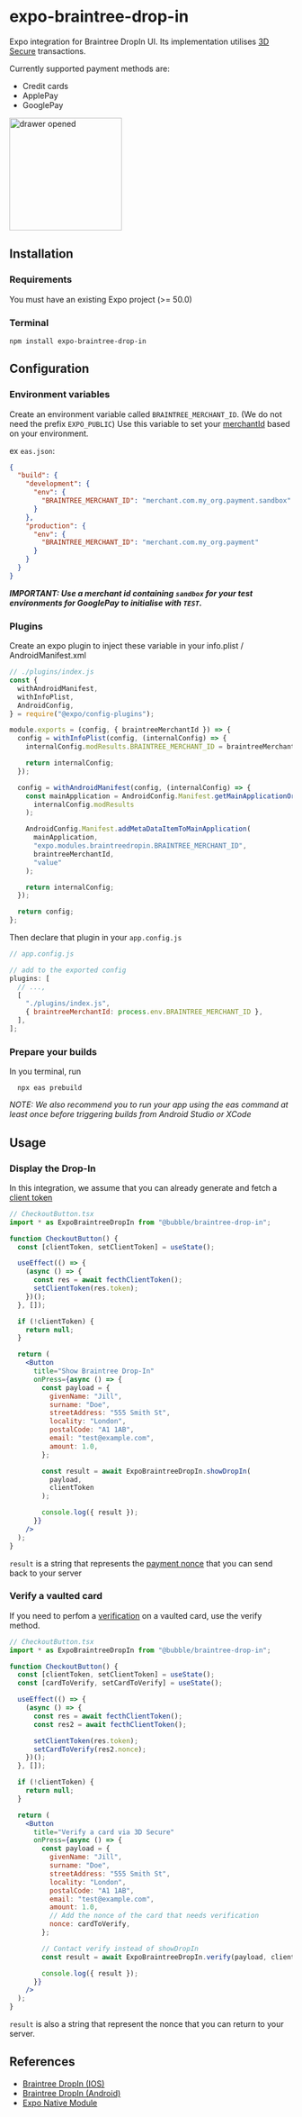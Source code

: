 # expo-braintree-drop-in

Expo integration for Braintree DropIn UI.
Its implementation utilises [3D Secure](https://developer.paypal.com/braintree/docs/guides/3d-secure/overview) transactions.

Currently supported payment methods are:

- Credit cards
- ApplePay
- GooglePay

<img src="image.png" alt="drawer opened" width="200" />

## Installation

### Requirements

You must have an existing Expo project (>= 50.0)

### Terminal

```
npm install expo-braintree-drop-in
```

## Configuration

### Environment variables

Create an environment variable called `BRAINTREE_MERCHANT_ID`. (We do not need the prefix `EXPO_PUBLIC`)
Use this variable to set your [merchantId](https://developer.paypal.com/braintree/articles/control-panel/important-gateway-credentials#merchant-id) based on your environment.

ex `eas.json`:

```json
{
  "build": {
    "development": {
      "env": {
        "BRAINTREE_MERCHANT_ID": "merchant.com.my_org.payment.sandbox"
      }
    },
    "production": {
      "env": {
        "BRAINTREE_MERCHANT_ID": "merchant.com.my_org.payment"
      }
    }
  }
}
```

_**IMPORTANT: Use a merchant id containing `sandbox` for your test environments for GooglePay to initialise with `TEST`.**_

### Plugins

Create an expo plugin to inject these variable in your info.plist / AndroidManifest.xml

```js
// ./plugins/index.js
const {
  withAndroidManifest,
  withInfoPlist,
  AndroidConfig,
} = require("@expo/config-plugins");

module.exports = (config, { braintreeMerchantId }) => {
  config = withInfoPlist(config, (internalConfig) => {
    internalConfig.modResults.BRAINTREE_MERCHANT_ID = braintreeMerchantId;

    return internalConfig;
  });

  config = withAndroidManifest(config, (internalConfig) => {
    const mainApplication = AndroidConfig.Manifest.getMainApplicationOrThrow(
      internalConfig.modResults
    );

    AndroidConfig.Manifest.addMetaDataItemToMainApplication(
      mainApplication,
      "expo.modules.braintreedropin.BRAINTREE_MERCHANT_ID",
      braintreeMerchantId,
      "value"
    );

    return internalConfig;
  });

  return config;
};
```

Then declare that plugin in your `app.config.js`

```js
// app.config.js

// add to the exported config
plugins: [
  // ...,
  [
    "./plugins/index.js",
    { braintreeMerchantId: process.env.BRAINTREE_MERCHANT_ID },
  ],
];
```

### Prepare your builds

In you terminal, run

```
  npx eas prebuild
```

_NOTE: We also recommend you to run your app using the eas command at least once before triggering builds from Android Studio or XCode_

## Usage

<h3>Display the Drop-In</h3>

In this integration, we assume that you can already generate and fetch a [client token](https://developer.paypal.com/braintree/docs/start/hello-client/javascript/v3/#get-a-client-token)

```jsx
// CheckoutButton.tsx
import * as ExpoBraintreeDropIn from "@bubble/braintree-drop-in";

function CheckoutButton() {
  const [clientToken, setClientToken] = useState();

  useEffect(() => {
    (async () => {
      const res = await fecthClientToken();
      setClientToken(res.token);
    })();
  }, []);

  if (!clientToken) {
    return null;
  }

  return (
    <Button
      title="Show Braintree Drop-In"
      onPress={async () => {
        const payload = {
          givenName: "Jill",
          surname: "Doe",
          streetAddress: "555 Smith St",
          locality: "London",
          postalCode: "A1 1AB",
          email: "test@example.com",
          amount: 1.0,
        };

        const result = await ExpoBraintreeDropIn.showDropIn(
          payload,
          clientToken
        );

        console.log({ result });
      }}
    />
  );
}
```

`result` is a string that represents the [payment nonce](https://developer.paypal.com/braintree/docs/start/hello-server/node#receive-a-payment-method-nonce-from-your-client) that you can send back to your server

<h3>Verify a vaulted card</h3>

If you need to perfom a [verification](https://developer.paypal.com/braintree/docs/guides/3d-secure/client-side/android/v4#verify-a-vaulted-credit-card) on a vaulted card, use the verify method.

```jsx
// CheckoutButton.tsx
import * as ExpoBraintreeDropIn from "@bubble/braintree-drop-in";

function CheckoutButton() {
  const [clientToken, setClientToken] = useState();
  const [cardToVerify, setCardToVerify] = useState();

  useEffect(() => {
    (async () => {
      const res = await fecthClientToken();
      const res2 = await fecthClientToken();

      setClientToken(res.token);
      setCardToVerify(res2.nonce);
    })();
  }, []);

  if (!clientToken) {
    return null;
  }

  return (
    <Button
      title="Verify a card via 3D Secure"
      onPress={async () => {
        const payload = {
          givenName: "Jill",
          surname: "Doe",
          streetAddress: "555 Smith St",
          locality: "London",
          postalCode: "A1 1AB",
          email: "test@example.com",
          amount: 1.0,
          // Add the nonce of the card that needs verification
          nonce: cardToVerify,
        };

        // Contact verify instead of showDropIn
        const result = await ExpoBraintreeDropIn.verify(payload, clientToken);

        console.log({ result });
      }}
    />
  );
}
```

`result` is also a string that represent the nonce that you can return to your server.

## References

- [Braintree DropIn (IOS)](https://braintree.github.io/braintree-ios-drop-in/current/)
- [Braintree DropIn (Android)](https://developer.paypal.com/braintree/docs/start/hello-client/android/v4)
- [Expo Native Module](https://docs.expo.dev/modules/native-module-tutorial/)
